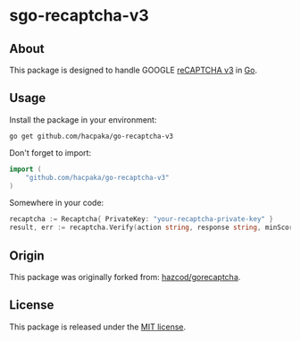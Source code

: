 sgo-recaptcha-v3
============

About
-----

This package is designed to handle GOOGLE [reCAPTCHA v3](https://developers.google.com/recaptcha/intro) in [Go](http://golang.org/).

Usage
-----

Install the package in your environment:

```shell
go get github.com/hacpaka/go-recaptcha-v3
```

Don't forget to import:
```go
import (
    "github.com/hacpaka/go-recaptcha-v3"
)
```

Somewhere in your code: 
```go
recaptcha := Recaptcha{ PrivateKey: "your-recaptcha-private-key" }
result, err := recaptcha.Verify(action string, response string, minScore uint)
```


Origin
------

This package was originally forked from: [hazcod/gorecaptcha](https://github.com/hazcod/gorecaptcha).

License 
-------

This package is released under the [MIT license](https://github.com/hacpaka/go-recaptcha-v3/blob/master/LICENSE).